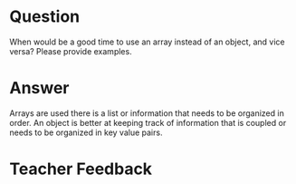 # Question
When would be a good time to use an array instead of an object, and vice versa? Please provide examples.

# Answer
Arrays are used there is a list or information that needs to be organized in order. An object is better at keeping track of information that is coupled or needs to be organized in key value pairs. 

# Teacher Feedback